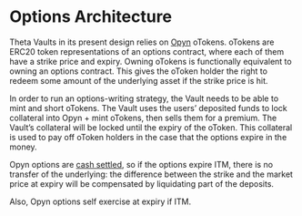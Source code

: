 # Options Architecture

Theta Vaults in its present design relies on [Opyn](https://opyn.co/) oTokens. oTokens are ERC20 token representations of an options contract, where each of them have a strike price and expiry. Owning oTokens is functionally equivalent to owning an options contract. This gives the oToken holder the right to redeem some amount of the underlying asset if the strike price is hit.

In order to run an options-writing strategy, the Vault needs to be able to mint and short oTokens. The Vault uses the users’ deposited funds to lock collateral into Opyn + mint oTokens, then sells them for a premium. The Vault’s collateral will be locked until the expiry of the oToken. This collateral is used to pay off oToken holders in the case that the options expire in the money.

Opyn options are [cash settled](https://www.investopedia.com/terms/c/cash-settled-options.asp), so if the options expire ITM, there is no transfer of the underlying: the difference between the strike and the market price at expiry will be compensated by liquidating part of the deposits.

Also, Opyn options self exercise at expiry if ITM.
